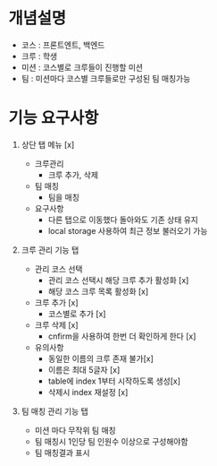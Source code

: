 # 개념설명

- 코스 : 프론트엔트, 백엔드
- 크루 : 학생
- 미션 : 코스별로 크루들이 진행할 미션
- 팀 : 미션마다 코스별 크루들로만 구성된 팀 매칭가능

# 기능 요구사항

1. 상단 탭 메뉴 [x]

   - 크루관리
     - 크루 추가, 삭제
   - 팀 매칭
     - 팀을 매칭
   - 요구사항
     - 다른 탭으로 이동했다 돌아와도 기존 상태 유지
     - local storage 사용하여 최근 정보 불러오기 가능

2. 크루 관리 기능 탭

   - 관리 코스 선택
     - 관리 코스 선택시 해당 크루 추가 활성화 [x]
     - 해당 코스 크루 목록 활성화 [x]
   - 크루 추가 [x]
     - 코스별로 추가 [x]
   - 크루 삭제 [x]
     - cnfirm을 사용하여 한번 더 확인하게 한다 [x]
   - 유의사항
     - 동일한 이름의 크루 존재 불가[x]
     - 이름은 최대 5글자 [x]
     - table에 index 1부터 시작하도록 생성[x]
     - 삭제시 index 재설정 [x]

3. 팀 매칭 관리 기능 탭
   - 미션 마다 무작위 팀 매칭
   - 팀 매칭시 1인당 팀 인원수 이상으로 구성해야함
   - 팀 매칭결과 표시
